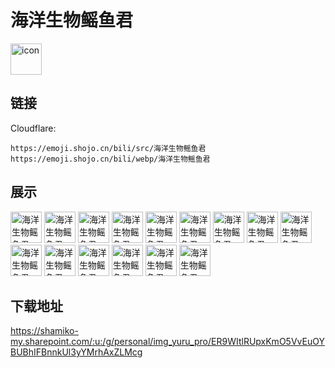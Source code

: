 # 海洋生物鳐鱼君
<img src="https://emoji.shojo.cn/bili/src/海洋生物鳐鱼君/icon.png" width="50" height="50" alt="icon">

## 链接
Cloudflare:
```
https://emoji.shojo.cn/bili/src/海洋生物鳐鱼君
https://emoji.shojo.cn/bili/webp/海洋生物鳐鱼君
```
## 展示
<img src="https://emoji.shojo.cn/bili/src/海洋生物鳐鱼君/海洋生物鳐鱼君-一键三连.png" width="50" height="50" alt="海洋生物鳐鱼君-一键三连">
<img src="https://emoji.shojo.cn/bili/src/海洋生物鳐鱼君/海洋生物鳐鱼君-吃吃.png" width="50" height="50" alt="海洋生物鳐鱼君-吃吃">
<img src="https://emoji.shojo.cn/bili/src/海洋生物鳐鱼君/海洋生物鳐鱼君-鳐鱼干.png" width="50" height="50" alt="海洋生物鳐鱼君-鳐鱼干">
<img src="https://emoji.shojo.cn/bili/src/海洋生物鳐鱼君/海洋生物鳐鱼君-呆滞.png" width="50" height="50" alt="海洋生物鳐鱼君-呆滞">
<img src="https://emoji.shojo.cn/bili/src/海洋生物鳐鱼君/海洋生物鳐鱼君-Hi.png" width="50" height="50" alt="海洋生物鳐鱼君-Hi">
<img src="https://emoji.shojo.cn/bili/src/海洋生物鳐鱼君/海洋生物鳐鱼君-噢噢噢噢.png" width="50" height="50" alt="海洋生物鳐鱼君-噢噢噢噢">
<img src="https://emoji.shojo.cn/bili/src/海洋生物鳐鱼君/海洋生物鳐鱼君-看着你.png" width="50" height="50" alt="海洋生物鳐鱼君-看着你">
<img src="https://emoji.shojo.cn/bili/src/海洋生物鳐鱼君/海洋生物鳐鱼君-不可以吗.png" width="50" height="50" alt="海洋生物鳐鱼君-不可以吗">
<img src="https://emoji.shojo.cn/bili/src/海洋生物鳐鱼君/海洋生物鳐鱼君-咻溜.png" width="50" height="50" alt="海洋生物鳐鱼君-咻溜">
<img src="https://emoji.shojo.cn/bili/src/海洋生物鳐鱼君/海洋生物鳐鱼君-叮.png" width="50" height="50" alt="海洋生物鳐鱼君-叮">
<img src="https://emoji.shojo.cn/bili/src/海洋生物鳐鱼君/海洋生物鳐鱼君-被撞.png" width="50" height="50" alt="海洋生物鳐鱼君-被撞">
<img src="https://emoji.shojo.cn/bili/src/海洋生物鳐鱼君/海洋生物鳐鱼君-哭哭.png" width="50" height="50" alt="海洋生物鳐鱼君-哭哭">
<img src="https://emoji.shojo.cn/bili/src/海洋生物鳐鱼君/海洋生物鳐鱼君-生气！.png" width="50" height="50" alt="海洋生物鳐鱼君-生气！">
<img src="https://emoji.shojo.cn/bili/src/海洋生物鳐鱼君/海洋生物鳐鱼君-撒花.png" width="50" height="50" alt="海洋生物鳐鱼君-撒花">
<img src="https://emoji.shojo.cn/bili/src/海洋生物鳐鱼君/海洋生物鳐鱼君-担忧.png" width="50" height="50" alt="海洋生物鳐鱼君-担忧">

## 下载地址

https://shamiko-my.sharepoint.com/:u:/g/personal/img_yuru_pro/ER9WItlRUpxKmO5VvEuOYBUBhIFBnnkUl3yYMrhAxZLMcg